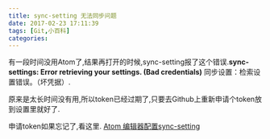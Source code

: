 ```yaml
---
title: sync-setting 无法同步问题
date: 2017-02-23 17:11:39
tags: [Git,小百科]
categories:
---
```


有一段时间没用Atom了,结果再打开的时候,sync-setting报了这个错误.**sync-settings: Error retrieving your settings. (Bad credentials)**  同步设置：检索设置错误。（坏凭据）.

原来是太长时间没有用,所以token已经过期了,只要去Github上重新申请个token放到设置里就好了.

申请token如果忘记了,看这里.
[Atom 编辑器配置sync-setting](http://elickzhao.github.io/2016/10/Atom%20%E7%BC%96%E8%BE%91%E5%99%A8%E9%85%8D%E7%BD%AEsync-setting/)
